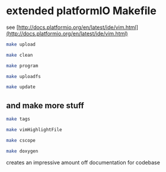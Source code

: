 
extended platformIO Makefile
============================

see [http://docs.platformio.org/en/latest/ide/vim.html](http://docs.platformio.org/en/latest/ide/vim.html)

```bash
make upload
```

```bash
make clean
```

```bash
make program
```

```bash
make uploadfs
```

```bash
make update
```

and make more stuff
---------------

```bash
make tags
```

```bash
make vimHighlightFile
```

```bash
make cscope
```

```bash
make doxygen
```

creates an impressive amount off documentation for codebase


